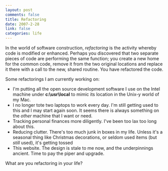 ```yaml
--- 
layout: post
comments: false
title: Refactoring
date: 2007-2-28
link: false
categories: life
---
```

In the world of software construction, <i>refactoring</i> is the activity whereby code is modified or enhanced. Perhaps you discovered that two separate pieces of code are performing the same function; you create a new home for the common code, remove it from the two original locations and replace it there with a call to the new, shared routine. You have refactored the code.

Some refactorings I am currently working on:
<ul>
<li class="il">I'm putting all the open source development software I use on the Intel machine under <b>c:\usr\local</b> to mimic its location in the Unix-y world of my Mac. </li>
<li class="il">I no longer tote two laptops to work every day. I'm still getting used to this and I may start again soon. It seems there is always something on the <i>other</i> machine that I want or need. </li>
<li class="il">Tracking personal finances more diligently. I've been too lax too long about this.   </li>
<li class="il">Reducing clutter. There's too much junk in boxes in my life. Unless it's a seasonal thing like Christmas decorations, or seldom used items (but <i>still</i> used), it's getting tossed </li>
<li class="il">This website. The design is stale to me now, and the underpinnings ancient. Time to pay the piper and upgrade. </li>
</ul>

What are you refactoring in your life?

